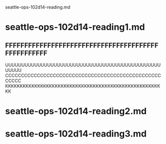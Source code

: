  seattle-ops-102d14-reading.md
# seattle-ops-102d14-reading1.md
## FFFFFFFFFFFFFFFFFFFFFFFFFFFFFFFFFFFFFFFFFFFFFFFFFFF
UUUUUUUUUUUUUUUUUUUUUUUUUUUUUUUUUUUUUUUUUUUUUUUUUUUUU
CCCCCCCCCCCCCCCCCCCCCCCCCCCCCCCCCCCCCCCCCCCCCCCCCCCCCC
KKKKKKKKKKKKKKKKKKKKKKKKKKKKKKKKKKKKKKKKKKKKKKKKKKKKKKK
# seattle-ops-102d14-reading2.md
# seattle-ops-102d14-reading3.md


